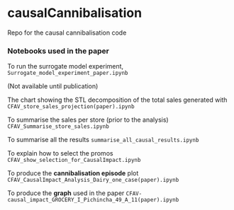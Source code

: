 # causalCannibalisation

Repo for the causal cannibalisation code


### Notebooks used in the paper

To run the surrogate model experiment, `Surrogate_model_experiment_paper.ipynb`

(Not available until publication)

The chart showing the STL decomposition of the total sales generated with `CFAV_store_sales_projection(paper).ipynb`

To summarise the sales per store (prior to the analysis) `CFAV_Summarise_store_sales.ipynb`

To summarise all the results `summarise_all_causal_results.ipynb`

To explain how to select the promos `CFAV_show_selection_for_CausalImpact.ipynb`

To produce the **cannibalisation episode** plot `CFAV_CausalImpact_Analysis_Dairy_one_case(paper).ipynb`

To produce the **graph** used in the paper `CFAV-causal_impact_GROCERY_I_Pichincha_49_A_11(paper).ipynb`